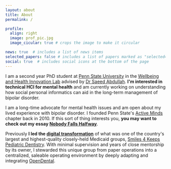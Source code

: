```yaml
---
layout: about
title: About
permalink: /

profile:
  align: right
  image: prof_pic.jpg
  image_cicular: true # crops the image to make it circular

news: true  # includes a list of news items
selected_papers: false # includes a list of papers marked as "selected={true}"
social: true  # includes social icons at the bottom of the page
---
```


I am a second year PhD student at [Penn State University](https://ist.psu.edu/prospective/graduate/phd-informatics) in the [Wellbeing and Health Innovation Lab](https://whilab.org) advised by <a href="https://saeedabdullah.com">Dr
Saeed Abdullah</a>. **I'm interested in technical HCI for mental health** and am currently working on understanding how social personal informatics can aid in the long-term management of bipolar disorder.

I am a long-time advocate for mental health issues and am open about my lived experience with bipolar disorder. I founded Penn
State's [Active Minds](https://www.activeminds.org) chapter back in 2010. If this sort of thing interests you, **you may want to check out my essay [Nobody Falls Halfway](/nobody-falls-halfway/)**.

Previously **I led the [digital transformation](https://en.wikipedia.org/wiki/Digital_transformation)** of what was one of the country's largest and highest-quality closely-held Medicaid groups, [Smiles 4 Keeps Pediatric Dentistry](https://www.smiles4keeps.com). With minimal supervision and years of close mentorship by its owner, I stewarded this unique group from paper operations into a centralized, saleable operating environment by deeply adapting and integrating [OpenDental](https://www.opendental.com).
